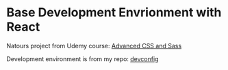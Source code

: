 # Base Development Envrionment with React

Natours project from Udemy course:
[Advanced CSS and Sass](https://www.udemy.com/course/advanced-css-and-sass/)

Development environment is from my repo: [devconfig](https://github.com/justin0979/devconfig/tree/react-ts)
